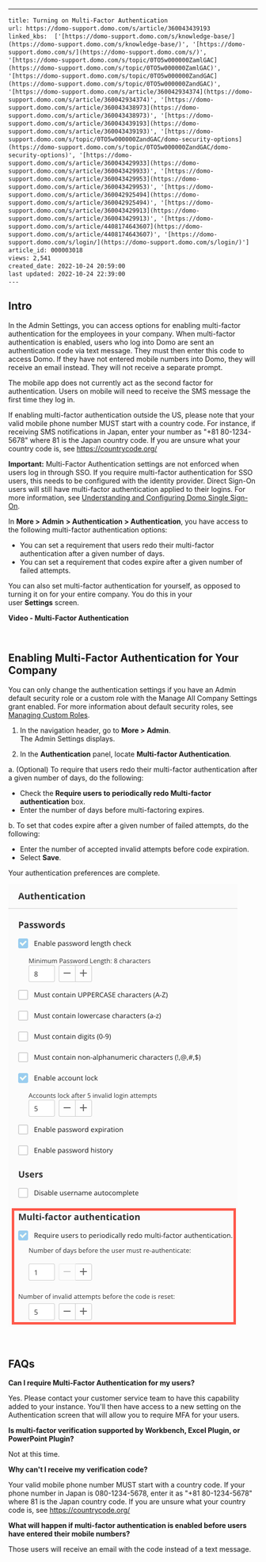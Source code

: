 ---
    title: Turning on Multi-Factor Authentication
    url: https://domo-support.domo.com/s/article/360043439193
    linked_kbs:  ['[https://domo-support.domo.com/s/knowledge-base/](https://domo-support.domo.com/s/knowledge-base/)', '[https://domo-support.domo.com/s/](https://domo-support.domo.com/s/)', '[https://domo-support.domo.com/s/topic/0TO5w000000ZamlGAC](https://domo-support.domo.com/s/topic/0TO5w000000ZamlGAC)', '[https://domo-support.domo.com/s/topic/0TO5w000000ZandGAC](https://domo-support.domo.com/s/topic/0TO5w000000ZandGAC)', '[https://domo-support.domo.com/s/article/360042934374](https://domo-support.domo.com/s/article/360042934374)', '[https://domo-support.domo.com/s/article/360043438973](https://domo-support.domo.com/s/article/360043438973)', '[https://domo-support.domo.com/s/article/360043439193](https://domo-support.domo.com/s/article/360043439193)', '[https://domo-support.domo.com/s/topic/0TO5w000000ZandGAC/domo-security-options](https://domo-support.domo.com/s/topic/0TO5w000000ZandGAC/domo-security-options)', '[https://domo-support.domo.com/s/article/360043429933](https://domo-support.domo.com/s/article/360043429933)', '[https://domo-support.domo.com/s/article/360043429953](https://domo-support.domo.com/s/article/360043429953)', '[https://domo-support.domo.com/s/article/360042925494](https://domo-support.domo.com/s/article/360042925494)', '[https://domo-support.domo.com/s/article/360043429913](https://domo-support.domo.com/s/article/360043429913)', '[https://domo-support.domo.com/s/article/4408174643607](https://domo-support.domo.com/s/article/4408174643607)', '[https://domo-support.domo.com/s/login/](https://domo-support.domo.com/s/login/)']
    article_id: 000003018
    views: 2,541
    created_date: 2022-10-24 20:59:00
    last updated: 2022-10-24 22:39:00
    ---



Intro
-----


In the Admin Settings, you can access options for enabling multi-factor authentication for the employees in your company. When multi-factor authentication is enabled, users who log into Domo are sent an authentication code via text message. They must then enter this code to access Domo. If they have not entered mobile numbers into Domo, they will receive an email instead. They will not receive a separate prompt.


The mobile app does not currently act as the second factor for authentication. Users on mobile will need to receive the SMS message the first time they log in.


If enabling multi-factor authentication outside the US, please note that your valid mobile phone number MUST start with a country code. For instance, if receiving SMS notifications in Japan, enter your number as "+81 80-1234-5678" where 81 is the Japan country code. If you are unsure what your country code is, see <https://countrycode.org/>




 


**Important:** Multi-Factor Authentication settings are not enforced when users log in through SSO. If you require multi-factor authentication for SSO users, this needs to be configured with the identity provider. Direct Sign-On users will still have multi-factor authentication applied to their logins. For more information, see [Understanding and Configuring Domo Single Sign-On](/s/article/360042934374 "Understanding and Configuring Domo Single Sign-On").




In **More >** **Admin** **> Authentication > Authentication**, you have access to the following multi-factor authentication options:


* You can set a requirement that users redo their multi-factor authentication after a given number of days.
* You can set a requirement that codes expire after a given number of failed attempts.


You can also set multi-factor authentication for yourself, as opposed to turning it on for your entire company. You do this in your user **Settings** screen.


**Video - Multi-Factor Authentication**



 


Enabling Multi-Factor Authentication for Your Company
-----------------------------------------------------


You can only change the authentication settings if you have an Admin default security role or a custom role with the Manage All Company Settings grant enabled. For more information about default security roles, see [Managing Custom Roles](/s/article/360043438973 "Security Role Reference").


1. In the navigation header, go to **More > Admin**.   
The Admin Settings displays.


2. In the **Authentication** panel, locate **Multi-factor Authentication**. 


a. (Optional) To require that users redo their multi-factor authentication after a given number of days, do the following:


* Check the **Require users to periodically redo Multi-factor authentication** box.
* Enter the number of days before multi-factoring expires.


b. To set that codes expire after a given number of failed attempts, do the following:


* Enter the number of accepted invalid attempts before code expiration.
* Select **Save**.


Your authentication preferences are complete. 


  
![Multifactor_Authentication.png](Multifactor_Authentication.png)


 


FAQs
----


**Can I require Multi-Factor Authentication for my users?**


Yes. Please contact your customer service team to have this capability added to your instance. You'll then have access to a new setting on the Authentication screen that will allow you to require MFA for your users.


**Is multi-factor verification supported by Workbench, Excel Plugin, or PowerPoint Plugin?**


Not at this time. 


**Why can't I receive my verification code?** 


Your valid mobile phone number MUST start with a country code. If your phone number in Japan is 080-1234-5678, enter it as "+81 80-1234-5678" where 81 is the Japan country code. If you are unsure what your country code is, see <https://countrycode.org/>


**What will happen if multi-factor authentication is enabled before users have entered their mobile numbers?** 


Those users will receive an email with the code instead of a text message.


 

